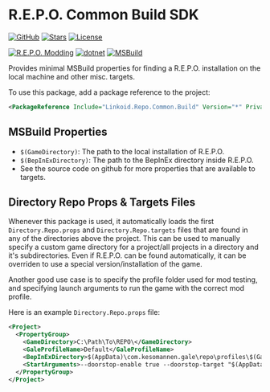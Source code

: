 ﻿# R.E.P.O. Common Build SDK
[![GitHub](https://img.shields.io/badge/GitHub-%23121011.svg?logo=github&logoColor=white)](https://github.com/linkoid/Repo.Sdks/tree/main/Common.Build#Repo-Common-Build-SDK)
[![Stars](https://img.shields.io/github/stars/linkoid/Repo.Sdks)](https://github.com/linkoid/Repo.Sdks/stargazers)
[![License](https://img.shields.io/github/license/linkoid/Repo.Sdks)](https://github.com/linkoid/Repo.Sdks/tree/main?tab=MIT-1-ov-file)

[![R.E.P.O. Modding](https://custom-icon-badges.demolab.com/badge/R.E.P.O.-Modding-FCD233.svg?labelColor=black&logo=repogame)](https://github.com/zelofi/REPOModdingGuide/wiki)
[![dotnet](https://img.shields.io/badge/dotnet-512BD4?logo=dotnet)](https://dotnet.microsoft.com/en-us/download)
[![MSBuild](https://custom-icon-badges.demolab.com/badge/MSBuild-B35601.svg?logo=msbuild)](https://learn.microsoft.com/en-us/visualstudio/msbuild/msbuild)

Provides minimal MSBuild properties for finding a 
R.E.P.O. installation on the local machine and other misc. targets.

To use this package, add a package reference to the project:
```xml
<PackageReference Include="Linkoid.Repo.Common.Build" Version="*" PrivateAssets="all" />
```

## MSBuild Properties
* `$(GameDirectory)`: The path to the local installation of R.E.P.O.
* `$(BepInExDirectory)`: The path to the BepInEx directory inside R.E.P.O.
* See the source code on github for more properties that are available to targets.

## Directory Repo Props & Targets Files
Whenever this package is used, it automatically loads the first
`Directory.Repo.props` and `Directory.Repo.targets`
files that are found in any of the directories above the project.
This can be used to manually specify a custom game directory for a
project/all projects in a directory and it's subdirectories.
Even if R.E.P.O. can be found automatically, it can be overriden
to use a special version/installation of the game.

Another good use case is to specify the profile folder used for mod testing,
and specifying launch arguments to run the game with the correct mod profile.

Here is an example `Directory.Repo.props` file:
```xml
<Project>
  <PropertyGroup>
    <GameDirectory>C:\Path\To\REPO\</GameDirectory>
    <GaleProfileName>Default</GaleProfileName>
    <BepInExDirectory>$(AppData)\com.kesomannen.gale\repo\profiles\$(GaleProfileName)\BepInEx</BepInExDirectory>
    <StartArguments>--doorstop-enable true --doorstop-target "$(AppData)\com.kesomannen.gale\repo\profiles\$(GaleProfileName)\BepInEx\core\BepInEx.Preloader.dll" --gale-profile "$(GaleProfileName)"</StartArguments>
  </PropertyGroup>
</Project>
```
